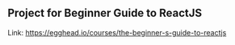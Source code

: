 ## Project for Beginner Guide to ReactJS

Link: https://egghead.io/courses/the-beginner-s-guide-to-reactjs
